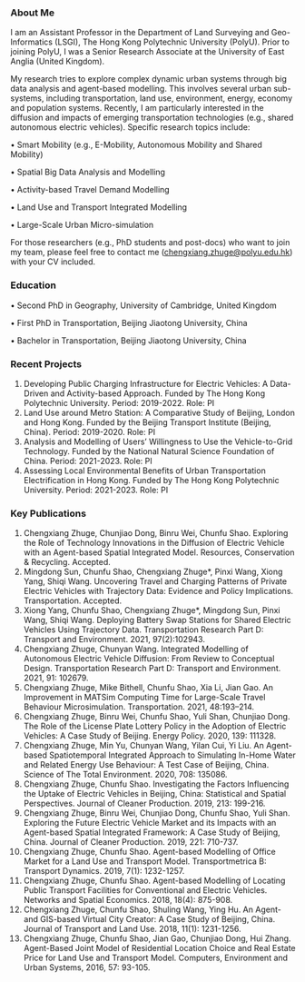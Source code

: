 ### About Me
I am an Assistant Professor in the Department of Land Surveying and Geo-Informatics (LSGI), The Hong Kong Polytechnic University (PolyU). Prior to joining PolyU, I was a Senior Research Associate at the University of East Anglia (United Kingdom).

My research tries to explore complex dynamic urban systems through big data analysis and agent-based modelling. This involves several urban sub-systems, including transportation, land use, environment, energy, economy and population systems. Recently, I am particularly interested in the diffusion and impacts of emerging transportation technologies (e.g., shared autonomous electric vehicles). Specific research topics include: 

•	Smart Mobility (e.g., E-Mobility, Autonomous Mobility and Shared Mobility) 

•	Spatial Big Data Analysis and Modelling

•	Activity-based Travel Demand Modelling

•	Land Use and Transport Integrated Modelling

•	Large-Scale Urban Micro-simulation 

For those researchers (e.g., PhD students and post-docs) who want to join my team, please feel free to contact me (chengxiang.zhuge@polyu.edu.hk) with your CV included. 


### Education
•	Second PhD in Geography, University of Cambridge, United Kingdom

•	First PhD in Transportation, Beijing Jiaotong University, China

•	Bachelor in Transportation, Beijing Jiaotong University, China


### Recent Projects
1.	Developing Public Charging Infrastructure for Electric Vehicles: A Data-Driven and Activity-based Approach. Funded by The Hong Kong Polytechnic University. Period: 2019-2022. Role: PI
2.	Land Use around Metro Station: A Comparative Study of Beijing, London and Hong Kong. Funded by the Beijing Transport Institute (Beijing, China). Period: 2019-2020. Role: PI
3.	Analysis and Modelling of Users’ Willingness to Use the Vehicle-to-Grid Technology. Funded by the National Natural Science Foundation of China. Period: 2021-2023. Role: PI
4.	Assessing Local Environmental Benefits of Urban Transportation Electrification in Hong Kong. Funded by The Hong Kong Polytechnic University. Period: 2021-2023. Role: PI



### Key Publications
1.	Chengxiang Zhuge, Chunjiao Dong, Binru Wei, Chunfu Shao. Exploring the Role of Technology Innovations in the Diffusion of Electric Vehicle with an Agent-based Spatial Integrated Model. Resources, Conservation & Recycling. Accepted.
2.	Mingdong Sun, Chunfu Shao, Chengxiang Zhuge*, Pinxi Wang, Xiong Yang, Shiqi Wang. Uncovering Travel and Charging Patterns of Private Electric Vehicles with Trajectory Data: Evidence and Policy Implications. Transportation. Accepted.
3.	Xiong Yang, Chunfu Shao, Chengxiang Zhuge*, Mingdong Sun, Pinxi Wang, Shiqi Wang. Deploying Battery Swap Stations for Shared Electric Vehicles Using Trajectory Data. Transportation Research Part D: Transport and Environment. 2021, 97(2):102943. 
4.	Chengxiang Zhuge, Chunyan Wang. Integrated Modelling of Autonomous Electric Vehicle Diffusion: From Review to Conceptual Design. Transportation Research Part D: Transport and Environment. 2021, 91: 102679.
5.	Chengxiang Zhuge, Mike Bithell, Chunfu Shao, Xia Li, Jian Gao. An Improvement in MATSim Computing Time for Large-Scale Travel Behaviour Microsimulation. Transportation. 2021, 48:193–214.
6.	Chengxiang Zhuge, Binru Wei, Chunfu Shao, Yuli Shan, Chunjiao Dong. The Role of the License Plate Lottery Policy in the Adoption of Electric Vehicles: A Case Study of Beijing. Energy Policy. 2020, 139: 111328.
7.	Chengxiang Zhuge, Min Yu, Chunyan Wang, Yilan Cui, Yi Liu. An Agent-based Spatiotemporal Integrated Approach to Simulating In-Home Water and Related Energy Use Behaviour: A Test Case of Beijing, China. Science of The Total Environment. 2020, 708: 135086. 
8.	Chengxiang Zhuge, Chunfu Shao. Investigating the Factors Influencing the Uptake of Electric Vehicles in Beijing, China: Statistical and Spatial Perspectives. Journal of Cleaner Production. 2019, 213: 199-216. 
9.	Chengxiang Zhuge, Binru Wei, Chunjiao Dong, Chunfu Shao, Yuli Shan. Exploring the Future Electric Vehicle Market and its Impacts with an Agent-based Spatial Integrated Framework: A Case Study of Beijing, China. Journal of Cleaner Production. 2019, 221: 710-737. 
10.	Chengxiang Zhuge, Chunfu Shao. Agent-based Modelling of Office Market for a Land Use and Transport Model. Transportmetrica B: Transport Dynamics. 2019, 7(1): 1232-1257. 
11.	Chengxiang Zhuge, Chunfu Shao. Agent-based Modelling of Locating Public Transport Facilities for Conventional and Electric Vehicles. Networks and Spatial Economics. 2018, 18(4): 875-908. 
12.	Chengxiang Zhuge, Chunfu Shao, Shuling Wang, Ying Hu. An Agent- and GIS-based Virtual City Creator: A Case Study of Beijing, China. Journal of Transport and Land Use. 2018, 11(1): 1231-1256. 
13.	Chengxiang Zhuge, Chunfu Shao, Jian Gao, Chunjiao Dong, Hui Zhang. Agent-Based Joint Model of Residential Location Choice and Real Estate Price for Land Use and Transport Model. Computers, Environment and Urban Systems, 2016, 57: 93-105. 








